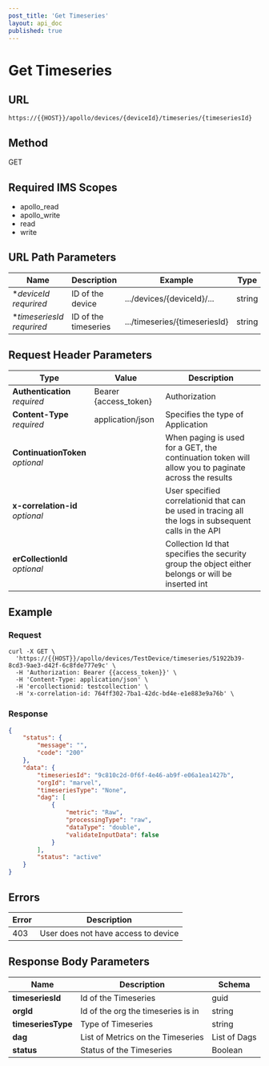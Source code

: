 ```yaml
---
post_title: 'Get Timeseries'
layout: api_doc
published: true
---
```

# Get Timeseries

## URL

`https://{{HOST}}/apollo/devices/{deviceId}/timeseries/{timeseriesId}`

## Method

<div class="get">GET</div>

## Required IMS Scopes

* apollo_read
* apollo_write
* read
* write

## URL Path Parameters

|Name|Description|Example|Type|
|---|---|---|---|
|**deviceId* <br>*requrired*|ID of the device|.../devices/{deviceId}/...|string|
|**timeseriesId* <br>*requrired*|ID of the timeseries|.../timeseries/{timeseriesId}|string|

## Request Header Parameters

|Type|Value|Description|
|---|---|---|
|**Authentication** <br>*required*|Bearer {access_token}|Authorization|
|**Content-Type** <br>*required*|application/json|Specifies the type of Application|
|**ContinuationToken** <br>*optional*||When paging is used for a GET, the continuation token will allow you to paginate across the results|
|**x-correlation-id** <br>*optional*||User specified correlationid that can be used in tracing all the logs in subsequent calls in the API|
|**erCollectionId** <br>*optional*||Collection Id that specifies the security group the object either belongs or will be inserted int|

## Example

### Request

```curl
curl -X GET \
  'https://{{HOST}}/apollo/devices/TestDevice/timeseries/51922b39-8cd3-9ae3-d42f-6c8fde777e9c' \
  -H 'Authorization: Bearer {{access_token}}' \
  -H 'Content-Type: application/json' \
  -H 'ercollectionid: testcollection' \
  -H 'x-correlation-id: 764ff302-7ba1-42dc-bd4e-e1e883e9a76b' \
```

### Response

```json
{
    "status": {
        "message": "",
        "code": "200"
    },
    "data": {
        "timeseriesId": "9c810c2d-0f6f-4e46-ab9f-e06a1ea1427b",
        "orgId": "marvel",
        "timeseriesType": "None",
        "dag": [
            {
                "metric": "Raw",
                "processingType": "raw",
                "dataType": "double",
                "validateInputData": false
            }
        ],
        "status": "active"
    }
}
```

## Errors

|Error|Description|
|---|---|
|403|User does not have access to device|

## Response Body Parameters

|Name|Description|Schema|
|---|---|---|
| **timeseriesId**|Id of the Timeseries|guid|
| **orgId**|Id of the org the timeseries is in|string|
| **timeseriesType**|Type of Timeseries|string|
| **dag**|List of Metrics on the Timeseries|List of Dags|
| **status**|Status of the Timeseries|Boolean|



